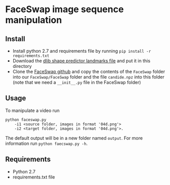# FaceSwap image sequence manipulation

## Install

- Install python 2.7 and requirements file by running `pip install -r requirements.txt`
- Download the [dlib shape predictor landmarks file](http://kaldir.vc.in.tum.de:/FaceForensics/models/shape_predictor_68_face_landmarks.dat) and put it in this directory
- Clone the [FaceSwap github](https://github.com/MarekKowalski/FaceSwap) and copy the contents of the `FaceSwap` folder into our `FaceSwap/FaceSwap` folder and the file `candide.npz` into this folder (note that we need a `__init__.py` file in the FaceSwap folder)

## Usage

To manipulate a video run
```shell
python faceswap.py
    -i1 <source folder, images in format '04d.png'>
    -i2 <target folder, images in format '04d.png'>.
```
The default output will be in a new folder named `output`. For more information run `python faecswap.py -h`. 


## Requirements

- Python 2.7
- requirements.txt file

